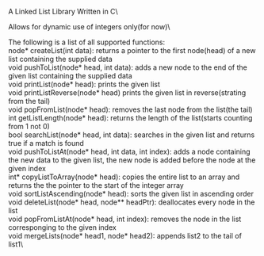 A Linked List Library Written in C\

Allows for dynamic use of integers only(for now)\

The following is a list of all supported functions:\
node* createList(int data): returns a pointer to the first node(head) of a new list containing the supplied data\
void pushToList(node* head, int data): adds a new node to the end of the given list containing the supplied data\
void printList(node* head): prints the given list\
void printListReverse(node* head) prints the given list in reverse(strating from the tail)\
void popFromList(node* head): removes the last node from the list(the tail)\
int getListLength(node* head): returns the length of the list(starts counting from 1 not 0)\
bool searchList(node* head, int data): searches in the given list and returns true if a match is found\
void pushToListAt(node* head, int data, int index): adds a node containing the new data to the given list, the new node is added before the node at the given index\
int* copyListToArray(node* head): copies the entire list to an array and returns the the pointer to the start of the integer array\
void sortListAscending(node* head): sorts the given list in ascending order\
void deleteList(node* head, node** headPtr): deallocates every node in the list\
void popFromListAt(node* head, int index): removes the node in the list corresponging to the given index\
void mergeLists(node* head1, node* head2): appends list2 to the tail of list1\
